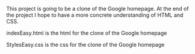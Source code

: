 This project is going to be a clone of the Google homepage. At the end of the project I hope to have a more concrete understanding of HTML and CSS.

indexEasy.html is the html for the clone of the Google homepage

StylesEasy.css is the css for the clone of the Google homepage
